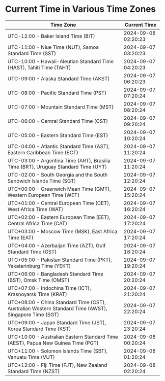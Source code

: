 # Current Time in Various Time Zones

| Time Zone | Current Time |
|-----------|--------------|
| UTC-12:00 - Baker Island Time (BIT) | 2024-09-08 02:20:23 |
| UTC-11:00 - Niue Time (NUT), Samoa Standard Time (SST) | 2024-09-07 03:20:23 |
| UTC-10:00 - Hawaii-Aleutian Standard Time (HAST), Tahiti Time (TAHT) | 2024-09-07 04:20:23 |
| UTC-09:00 - Alaska Standard Time (AKST) | 2024-09-07 06:20:23 |
| UTC-08:00 - Pacific Standard Time (PST) | 2024-09-07 07:20:24 |
| UTC-07:00 - Mountain Standard Time (MST) | 2024-09-07 08:20:24 |
| UTC-06:00 - Central Standard Time (CST) | 2024-09-07 09:20:24 |
| UTC-05:00 - Eastern Standard Time (EST) | 2024-09-07 10:20:24 |
| UTC-04:00 - Atlantic Standard Time (AST), Eastern Caribbean Time (ECT) | 2024-09-07 11:20:24 |
| UTC-03:00 - Argentina Time (ART), Brasília Time (BRT), Uruguay Standard Time (UYT) | 2024-09-07 11:20:24 |
| UTC-02:00 - South Georgia and the South Sandwich Islands Time (SGT) | 2024-09-07 12:20:24 |
| UTC±00:00 - Greenwich Mean Time (GMT), Western European Time (WET) | 2024-09-07 15:20:24 |
| UTC+01:00 - Central European Time (CET), West Africa Time (WAT) | 2024-09-07 16:20:24 |
| UTC+02:00 - Eastern European Time (EET), Central Africa Time (CAT) | 2024-09-07 17:20:24 |
| UTC+03:00 - Moscow Time (MSK), East Africa Time (EAT) | 2024-09-07 17:20:24 |
| UTC+04:00 - Azerbaijan Time (AZT), Gulf Standard Time (GST) | 2024-09-07 18:20:24 |
| UTC+05:00 - Pakistan Standard Time (PKT), Yekaterinburg Time (YEKT) | 2024-09-07 19:20:24 |
| UTC+06:00 - Bangladesh Standard Time (BST), Omsk Time (OMST) | 2024-09-07 20:20:24 |
| UTC+07:00 - Indochina Time (ICT), Krasnoyarsk Time (KRAT) | 2024-09-07 21:20:24 |
| UTC+08:00 - China Standard Time (CST), Australian Western Standard Time (AWST), Singapore Time (SGT) | 2024-09-07 22:20:24 |
| UTC+09:00 - Japan Standard Time (JST), Korea Standard Time (KST) | 2024-09-07 23:20:24 |
| UTC+10:00 - Australian Eastern Standard Time (AEST), Papua New Guinea Time (PGT) | 2024-09-08 00:20:24 |
| UTC+11:00 - Solomon Islands Time (SBT), Vanuatu Time (VUT) | 2024-09-08 01:20:24 |
| UTC+12:00 - Fiji Time (FJT), New Zealand Standard Time (NZST) | 2024-09-08 02:20:24 |
